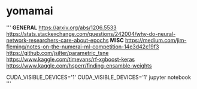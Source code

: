 # yomamai 


'''
__GENERAL__
https://arxiv.org/abs/1206.5533
https://stats.stackexchange.com/questions/242004/why-do-neural-network-researchers-care-about-epochs
__MISC__
https://medium.com/jim-fleming/notes-on-the-numerai-ml-competition-14e3d42c19f3
https://github.com/jsilter/parametric_tsne
https://www.kaggle.com/timevans/rf-xgboost-keras
https://www.kaggle.com/hsperr/finding-ensamble-weights

CUDA_VISIBLE_DEVICES='1' 
CUDA_VISIBLE_DEVICES='1' jupyter notebook
'''
